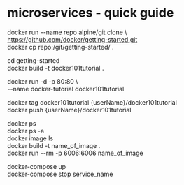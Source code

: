 # microservices - quick guide


docker run --name repo alpine/git clone \  
  https://github.com/docker/getting-started.git  
docker cp repo:/git/getting-started/ .  


cd getting-started  
docker build -t docker101tutorial .  


docker run -d -p 80:80 \  
  --name docker-tutorial docker101tutorial  


docker tag docker101tutorial {userName}/docker101tutorial  
docker push {userName}/docker101tutorial  


docker ps  
docker ps -a  
docker image ls  
docker build -t name_of_image .  
docker run --rm -p 6006:6006 name_of_image  


docker-compose up  
docker-compose stop service_name  

